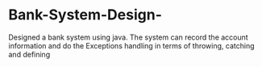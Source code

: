 # Bank-System-Design-
Designed a bank system using java. The system can record the account information and do the Exceptions handling in terms of throwing, catching and defining
